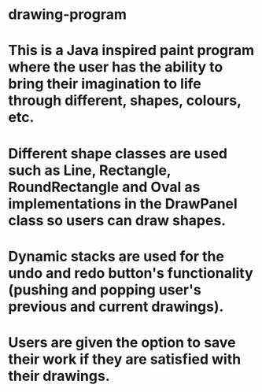 # drawing-program
# This is a Java inspired paint program where the user has the ability to bring their imagination to life through different, shapes, colours, etc.
# Different shape classes are used such as Line, Rectangle, RoundRectangle and Oval as implementations in the DrawPanel class so users can draw shapes.
# Dynamic stacks are used for the undo and redo button's functionality (pushing and popping user's previous and current drawings).
# Users are given the option to save their work if they are satisfied with their drawings.
